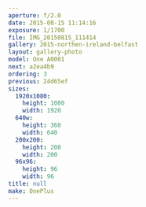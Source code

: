 ```yaml
---
aperture: f/2.0
date: 2015-08-15 11:14:16
exposure: 1/1700
file: IMG_20150815_111414
gallery: 2015-northen-ireland-belfast
layout: gallery-photo
model: One A0001
next: a2ea4b9
ordering: 3
previous: 24d65ef
sizes:
  1920x1080:
    height: 1080
    width: 1920
  640w:
    height: 360
    width: 640
  200x200:
    height: 200
    width: 200
  96x96:
    height: 96
    width: 96
title: null
make: OnePlus
---
```

